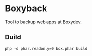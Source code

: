 # Boxyback

Tool to backup web apps at Boxydev.

## Build

```
php -d phar.readonly=0 box.phar build
```